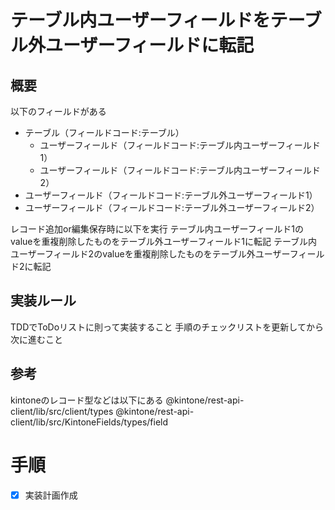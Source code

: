 # テーブル内ユーザーフィールドをテーブル外ユーザーフィールドに転記

## 概要
以下のフィールドがある
- テーブル（フィールドコード:テーブル）
    - ユーザーフィールド（フィールドコード:テーブル内ユーザーフィールド1）
    - ユーザーフィールド（フィールドコード:テーブル内ユーザーフィールド2）
- ユーザーフィールド（フィールドコード:テーブル外ユーザーフィールド1）
- ユーザーフィールド（フィールドコード:テーブル外ユーザーフィールド2）

レコード追加or編集保存時に以下を実行
テーブル内ユーザーフィールド1のvalueを重複削除したものをテーブル外ユーザーフィールド1に転記
テーブル内ユーザーフィールド2のvalueを重複削除したものをテーブル外ユーザーフィールド2に転記

## 実装ルール
TDDでToDoリストに則って実装すること
手順のチェックリストを更新してから次に進むこと

## 参考
kintoneのレコード型などは以下にある
@kintone/rest-api-client/lib/src/client/types
@kintone/rest-api-client/lib/src/KintoneFields/types/field

# 手順
- [x] 実装計画作成